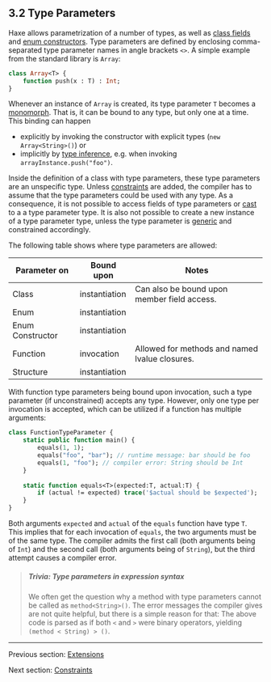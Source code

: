 ## 3.2 Type Parameters

Haxe allows parametrization of a number of types, as well as [class fields](4-Class_Fields.md) and [enum constructors](2.4.1-Enum_Constructor.md). Type parameters are defined by enclosing comma-separated type parameter names in angle brackets `<>`. A simple example from the standard library is `Array`:

```haxe
class Array<T> {
	function push(x : T) : Int;
}
```
Whenever an instance of `Array` is created, its type parameter `T` becomes a [monomorph](2.9-Monomorph.md). That is, it can be bound to any type, but only one at a time. This binding can happen



* explicitly by invoking the constructor with explicit types (`new Array<String>()`) or
* implicitly by [type inference](3.6-Type_Inference.md), e.g. when invoking `arrayInstance.push("foo")`.


Inside the definition of a class with type parameters, these type parameters are an unspecific type. Unless [constraints](3.2.1-Constraints.md) are added, the compiler has to assume that the type parameters could be used with any type. As a consequence, it is not possible to access fields of type parameters or [cast](5.22-cast.md) to a a type parameter type. It is also not possible to create a new instance of a type parameter type, unless the type parameter is [generic](3.3-Generic.md) and constrained accordingly. 

The following table shows where type parameters are allowed:


Parameter on  | Bound upon  | Notes 
 --- | --- | ---
Class  | instantiation  | Can also be bound upon member field access. 
Enum  | instantiation  | 
Enum Constructor  | instantiation  | 
Function  | invocation  | Allowed for methods and named lvalue closures. 
Structure  | instantiation  | 
 

With function type parameters being bound upon invocation, such a type parameter (if unconstrained) accepts any type. However, only one type per invocation is accepted, which can be utilized if a function has multiple arguments:

```haxe
class FunctionTypeParameter {
	static public function main() {
		equals(1, 1);
		equals("foo", "bar"); // runtime message: bar should be foo
		equals(1, "foo"); // compiler error: String should be Int
	}
	
	static function equals<T>(expected:T, actual:T) {
		if (actual != expected) trace('$actual should be $expected');
	}
}
```

Both arguments `expected` and `actual` of the `equals` function have type `T`. This implies that for each invocation of `equals`, the two arguments must be of the same type. The compiler admits the first call (both arguments being of `Int`) and the second call (both arguments being of `String`), but the third attempt causes a compiler error.

> ##### Trivia: Type parameters in expression syntax
>
> We often get the question why a method with type parameters cannot be called as `method<String>()`. The error messages the compiler gives are not quite helpful, but there is a simple reason for that: The above code is parsed as if both `<` and `>` were binary operators, yielding `(method < String) > ()`.

---

Previous section: [Extensions](3.1.1-Extensions.md)

Next section: [Constraints](3.2.1-Constraints.md)